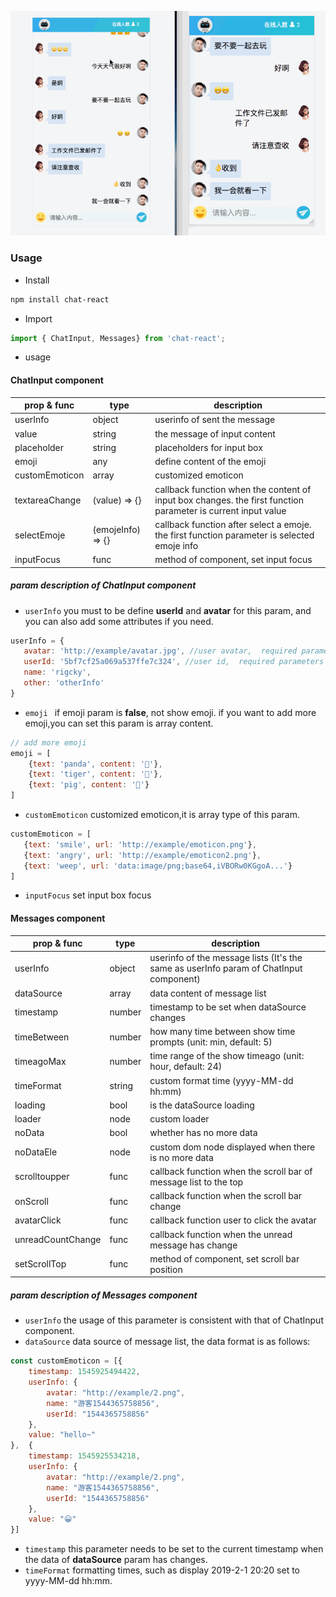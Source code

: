 ![chat-react](https://raw.githubusercontent.com/Hzy0913/hanlibrary/master/chat-react.gif "chat-react")
### Usage

 - Install

```bash
npm install chat-react
```
 - Import

```js
import { ChatInput, Messages} from 'chat-react';
```

 - usage

#### ChatInput component
| prop & func  | type  | description   |
| ------------ | ------------ | ------------ |
| userInfo  | object  | userinfo of sent the message  |
|  value | string  | the message of input content     |
|  placeholder | string  |  placeholders for input box      |
|  emoji | any  |   define content of the emoji     |
|  customEmoticon | array  |  customized emoticon      |
|  textareaChange | (value) => {}  |   callback function when the content of input box changes. the first function parameter is current input value      |
|  selectEmoje | (emojeInfo) => {}   |   callback function after select a emoje. the first function parameter is selected emoje info          |
|  inputFocus | func  |  method of component, set input focus        |
##### param description of ChatInput component
 - `userInfo` you must to be define **userId** and **avatar** for this param, and you can also add some attributes if you need.
 ```javascript
userInfo = {
	avatar: 'http://example/avatar.jpg', //user avatar,  required parameters
	userId: '5bf7cf25a069a537ffe7c324', //user id,  required parameters
	name: 'rigcky',
	other: 'otherInfo'
}
```
 - `emoji ` if emoji param is **false**,  not show emoji. if  you want to add more emoji,you can set this param is array content.
```javascript
// add more emoji
emoji = [
	{text: 'panda', content: '🐼'},
	{text: 'tiger', content: '🐯'},
	{text: 'pig', content: '🐷'}
]
```
 - `customEmoticon` customized emoticon,it is array type of this param.
 ```javascript
customEmoticon = [
	{text: 'smile', url: 'http://example/emoticon.png'},
	{text: 'angry', url: 'http://example/emoticon2.png'},
	{text: 'weep', url: 'data:image/png;base64,iVBORw0KGgoA...'}
]
```
 - `inputFocus` set input box focus

#### Messages component
| prop & func  | type  | description   |
| ------------ | ------------ | ------------ |
| userInfo  | object  | userinfo of the message lists (It's the same as userInfo param of ChatInput component) |
|  dataSource | array  |  data content of message list      |
|  timestamp | number  |    timestamp to be set when dataSource changes     |
|  timeBetween | number  |   how many time between show time prompts (unit: min, default: 5)    |
|  timeagoMax | number  |   time range of the show timeago  (unit: hour, default: 24)    |
|   timeFormat  | string  |  custom format time (yyyy-MM-dd hh:mm)    |
|  loading | bool  |  is the dataSource loading   |
|  loader | node  |  custom loader      |
|  noData | bool  |  whether has no more data      |
|  noDataEle | node  |  custom dom node displayed when there is no more data      |
|  scrolltoupper | func  |   callback function when the  scroll bar of message list to the top     |
|  onScroll | func  |   callback function when the  scroll bar change    |
|  avatarClick | func  |   callback function user to click the avatar     |
|  unreadCountChange | func  |   callback function when the unread message has change     |
|  setScrollTop | func  |  method of component, set scroll bar position        |
##### param description of Messages component
 - `userInfo`  the usage of this parameter is consistent with that of ChatInput component.
 - `dataSource`  data source of message list, the data format is as follows:
```javascript
const customEmoticon = [{
    timestamp: 1545925494422,
    userInfo: {
        avatar: "http://example/2.png",
        name: "游客1544365758856",
        userId: "1544365758856"
    },
    value: "hello~"
},  {
    timestamp: 1545925534218,
    userInfo: {
        avatar: "http://example/2.png",
        name: "游客1544365758856",
        userId: "1544365758856"
    },
    value: "😀"
}]
```
 - `timestamp`  this parameter needs to be set to the current timestamp when the data of **dataSource** param has changes.
 - `timeFormat` formatting times, such as display 2019-2-1 20:20 set to yyyy-MM-dd hh:mm.
